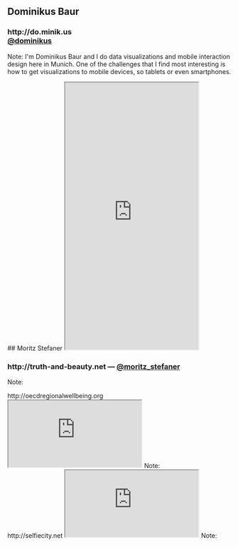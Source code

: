 <section data-background="">

# Dominikus Baur

<p class="short">
</p>

<h3 class="bottom">http://do.minik.us<br/><a href="http://twitter.com/dominikus">@dominikus</a></h3>

Note:
I'm Dominikus Baur and I do data visualizations and mobile interaction design here in Munich. One of the challenges that I find most interesting is how to get visualizations to mobile devices, so tablets or even smartphones.
</section>



<section data-background="assets/about_me_projects.png">
## Moritz Stefaner

<iframe style="height:600px;" src="http://truth-and-beauty.net/about"></iframe>

<h3 class="bottom">http://truth-and-beauty.net — <a href="http://twitter.com/moritz_stefaner">@moritz_stefaner</a></h3>

Note:

</section>



<section data-background="">
<a>http://oecdregionalwellbeing.org</a>
<iframe class="full" src="http://oecdregionalwellbeing.org"></iframe>
Note:
</section>



<section data-background="">
<a>http://selfiecity.net</a>
<iframe class="full" src="http://selfiecity.net"></iframe>
Note:
</section>